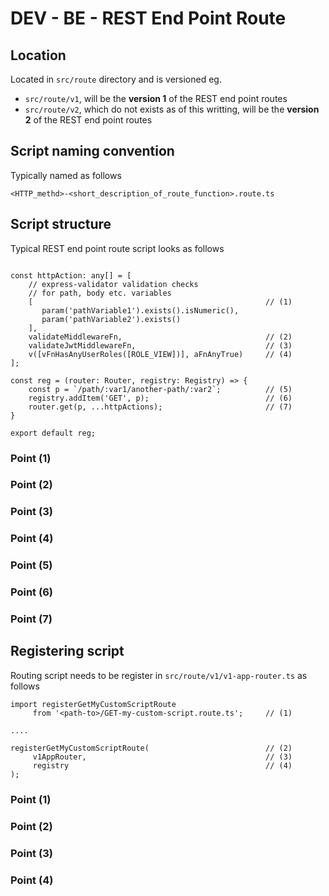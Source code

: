 # DEV - BE - REST End Point Route

## Location

Located in `src/route` directory and is versioned eg.

* `src/route/v1`, will be the **version 1** of the REST end point routes
* `src/route/v2`, which do not exists as of this writting, will be the **version 2** of the REST end point routes

## Script naming convention

Typically named as follows

```text
<HTTP_methd>-<short_description_of_route_function>.route.ts
```

## Script structure

Typical REST end point route script looks as follows 

```text

const httpAction: any[] = [
    // express-validator validation checks 
    // for path, body etc. variables
    [                                                    // (1)
       param('pathVariable1').exists().isNumeric(),
       param('pathVariable2').exists()
    ],
    validateMiddlewareFn,                                // (2)
    validateJwtMiddlewareFn,                             // (3)
    v([vFnHasAnyUserRoles([ROLE_VIEW])], aFnAnyTrue)     // (4)
];

const reg = (router: Router, registry: Registry) => {
    const p = `/path/:var1/another-path/:var2`;          // (5)
    registry.addItem('GET', p);                          // (6)
    router.get(p, ...httpActions);                       // (7)
}

export default reg;
```

### Point \(1\)

### Point \(2\)

### Point \(3\)

### Point \(4\)

### Point \(5\)

### Point \(6\)

### Point \(7\)

## Registering script

Routing script needs to be register in `src/route/v1/v1-app-router.ts` as follows

```text
import registerGetMyCustomScriptRoute 
     from '<path-to>/GET-my-custom-script.route.ts';     // (1)

....

registerGetMyCustomScriptRoute(                          // (2)
     v1AppRouter,                                        // (3)
     registry                                            // (4)
);

```

### Point \(1\)

### Point \(2\)

### Point \(3\)

### Point \(4\)

